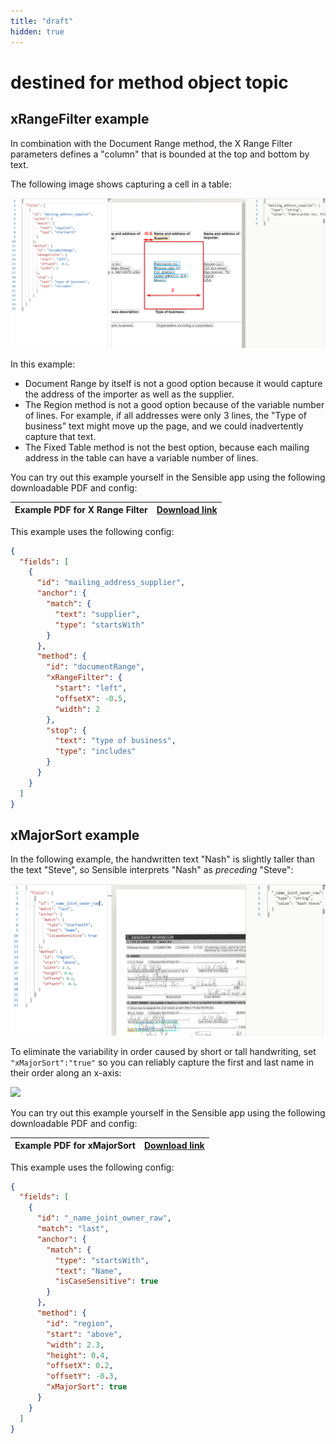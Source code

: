 ```yaml
---
title: "draft"
hidden: true
---
```


destined for method object topic
====



xRangeFilter example
----

In combination with the Document Range method, the X Range Filter parameters defines a "column" that is bounded at the top and bottom by text.

The following image shows capturing a cell in a table:

![](https://raw.githubusercontent.com/sensible-hq/sensible-docs/main/readme-sync/assets/v0/images/xrange_filter_example.png)



In this example:

- Document Range by itself is not a good option because it would capture the address of the importer as well as the supplier. 
- The Region method is not a good option because of the variable number of lines. For example, if all addresses were only 3 lines, the "Type of business" text might move up the page, and we could inadvertently capture that text. 
- The Fixed Table method is not the best option, because each mailing address in the table can have a variable number of lines.



You can try out this example yourself in the Sensible app using the following downloadable PDF and config:

| Example PDF for X Range Filter | [Download link](https://raw.githubusercontent.com/sensible-hq/sensible-docs/main/readme-sync/assets/v0/pdfs/xrange_filter_example.pdf) |
| ------------------------------ | ------------------------------------------------------------ |

This example uses the following config:

```json
{
  "fields": [
    {
      "id": "mailing_address_supplier",
      "anchor": {
        "match": {
          "text": "supplier",
          "type": "startsWith"
        }
      },
      "method": {
        "id": "documentRange",
        "xRangeFilter": {
          "start": "left",
          "offsetX": -0.5,
          "width": 2
        },
        "stop": {
          "text": "type of business",
          "type": "includes"
        }
      }
    }
  ]
}
```



xMajorSort example
----


In the following example, the handwritten text "Nash" is slightly taller than the text "Steve", so Sensible interprets "Nash" as *preceding* "Steve": 

![](https://raw.githubusercontent.com/sensible-hq/sensible-docs/main/readme-sync/assets/v0/images/xmajor_sort_example_1.png)

To eliminate the variability in order caused by short or tall handwriting,  set `"xMajorSort":"true"` so you can reliably capture the first and last name in their order along an x-axis:

![](https://raw.githubusercontent.com/sensible-hq/sensible-docs/main/readme-sync/assets/v0/images/x_major_sort_2.png)

You can try out this example yourself in the Sensible app using the following downloadable PDF and config:

| Example PDF for xMajorSort | [Download link](https://raw.githubusercontent.com/sensible-hq/sensible-docs/main/readme-sync/assets/v0/pdfs/merge_lines_ocr_example.pdf) |
| -------------------------- | ------------------------------------------------------------ |

This example uses the following config:

```json
{
  "fields": [
    {
      "id": "_name_joint_owner_raw",
      "match": "last",
      "anchor": {
        "match": {
          "type": "startsWith",
          "text": "Name",
          "isCaseSensitive": true
        }
      },
      "method": {
        "id": "region",
        "start": "above",
        "width": 2.3,
        "height": 0.4,
        "offsetX": 0.2,
        "offsetY": -0.3,
        "xMajorSort": true
      }
    }
  ]
}